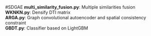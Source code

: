 #SDGAE
**multi_similarity_fusion.py**: Multiple similarities fusion  
**WKNKN.py**: Densify DTI matrix  
**ARGA.py**: Graph convolutional autoencoder and spatial consistency constraint  
**GBDT.py**: Classifier based on LightGBM


